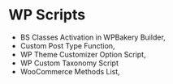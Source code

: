 # WP Scripts

- BS Classes Activation in WPBakery Builder, 
- Custom Post Type Function, 
- WP Theme Customizer Option Script, 
- WP Custom Taxonomy Script
- WooCommerce Methods List, 



